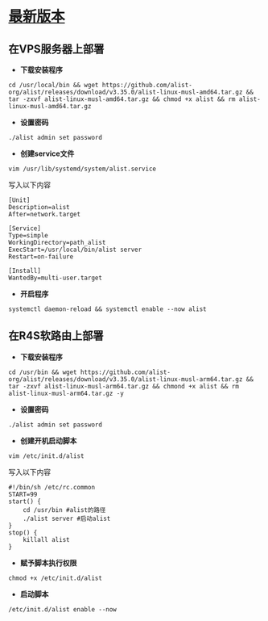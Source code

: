 # [最新版本](https://github.com/alist-org/alist/releases)


## 在VPS服务器上部署

- **下载安装程序**
```
cd /usr/local/bin && wget https://github.com/alist-org/alist/releases/download/v3.35.0/alist-linux-musl-amd64.tar.gz && tar -zxvf alist-linux-musl-amd64.tar.gz && chmod +x alist && rm alist-linux-musl-amd64.tar.gz
```
- **设置密码**
```
./alist admin set password
```
- **创建service文件**
```
vim /usr/lib/systemd/system/alist.service
```
写入以下内容
```
[Unit]
Description=alist
After=network.target
 
[Service]
Type=simple
WorkingDirectory=path_alist
ExecStart=/usr/local/bin/alist server
Restart=on-failure
 
[Install]
WantedBy=multi-user.target
```
- **开启程序**
```
systemctl daemon-reload && systemctl enable --now alist
```

## 在R4S软路由上部署

- **下载安装程序**
```
cd /usr/bin && wget https://github.com/alist-org/alist/releases/download/v3.35.0/alist-linux-musl-arm64.tar.gz && tar -zxvf alist-linux-musl-arm64.tar.gz && chmond +x alist && rm alist-linux-musl-arm64.tar.gz -y
```
- **设置密码**
```
./alist admin set password
```
- **创建开机启动脚本**
```
vim /etc/init.d/alist
```
写入以下内容
```
#!/bin/sh /etc/rc.common
START=99
start() {
    cd /usr/bin #alist的路径
    ./alist server #启动alist
}
stop() {
    killall alist
}
```
- **赋予脚本执行权限**
```
chmod +x /etc/init.d/alist
```
- **启动脚本**
```
/etc/init.d/alist enable --now
```


